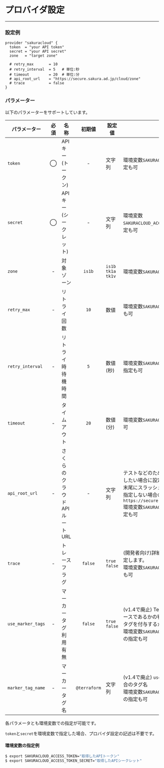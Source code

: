# プロバイダ設定

---

### 設定例

```hcl
provider "sakuracloud" {
  token  = "your API token"
  secret = "your API secret"
  zone   = "target zone"
  
  # retry_max       = 10
  # retry_interval  = 5   # 単位:秒
  # timeout         = 20  # 単位:分
  # api_root_url    = "https://secure.sakura.ad.jp/cloud/zone"  
  # trace           = false
}
```

### パラメーター

以下のパラメーターをサポートしています。

|パラメーター       |必須  |名称                |初期値     |設定値 |説明                                          |
|-----------------|:---:|--------------------|:--------:|------|----------------------------------------------|
|`token`          | ◯   | APIキー<br />(トークン)     | -        |文字列|環境変数`SAKURACLOUD_ACCESS_TOKEN`での指定も可         |
|`secret`         | ◯   | APIキー<br />(シークレット)  | -        |文字列|環境変数`SAKURACLOUD_ACCESS_TOKEN_SECRET`での指定も可  |
|`zone`           | -   | 対象ゾーン           | `is1b`   |`is1b`<br />`tk1a`<br />`tk1v`|環境変数`SAKURACLOUD_ZONE`での指定も可|
|`retry_max`      | -   | リトライ回数         | `10`     | 数値 |環境変数`SAKURACLOUD_RETRY_MAX`での指定も可  |
|`retry_interval` | -   | リトライ時待機時間    | `5`     |数値(秒)|環境変数`SAKURACLOUD_RETRY_INTERVAL`での指定も可  |
|`timeout`        | -   | タイムアウト         | `20`     | 数値(分) |環境変数`SAKURACLOUD_TIMEOUT`での指定も可|
|`api_root_url`   | -   | さくらのクラウドAPI ルートURL | -        |文字列|テストなどのためにAPIのルートAPIを変更したい場合に設定する。<br />末尾にスラッシュを含めないでください。<br />指定しない場合のルートURLは`https://secure.sakura.ad.jp/cloud/zone`<br />環境変数`SAKURACLOUD_API_ROOT_URL`での指定も可  |
|`trace`          | -   | トレースフラグ       | `false`     |`true`<br />`false`|(開発者向け)詳細ログの出力ON/OFFを指定します。 <br />環境変数`SAKURACLOUD_TRACE_MODE`での指定も可|
|`use_marker_tags`| -   | マーカータグ利用有無  | `false`     |`true`<br />`false`| (v1.4で廃止) Terraformで作成されたリソースであるかの判別用に全てのリソースにタグを付与するかを指定<br />環境変数`SAKURACLOUD_USE_MARKER_TAGS`での指定も可|
|`marker_tag_name`| -   | マーカータグ名       | `@terraform`|文字列| (v1.4で廃止) `use_marker_tags`がtrueの場合のタグ名 <br />環境変数`SAKURACLOUD_MARKER_TAG_NAME`での指定も可|

各パラメータとも環境変数での指定が可能です。

`token`と`secret`を環境変数で指定した場合、プロバイダ設定の記述は不要です。

#### 環境変数の指定例

```bash
$ export SAKURACLOUD_ACCESS_TOKEN="取得したAPIトークン"
$ export SAKURACLOUD_ACCESS_TOKEN_SECRET="取得したAPIシークレット"
```
